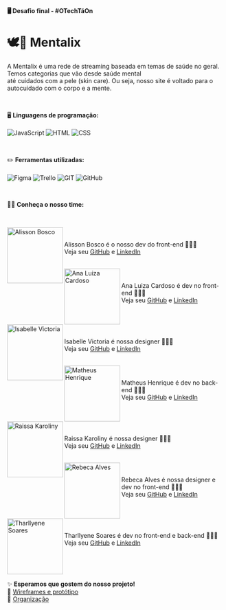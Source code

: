#### 🖥️ Desafio final - #OTechTáOn
# 🕊️🍃 Mentalix
A Mentalix é uma rede de streaming baseada em temas de saúde no geral. Temos categorias que vão desde saúde mental <br>
até cuidados com a pele (skin care). Ou seja, nosso site é voltado para o autocuidado com o corpo e a mente.

<br>

🖥️ **Linguagens de programação:**<br><br>
<img align="center" src="https://img.shields.io/badge/JavaScript-323330?style=for-the-badge&logo=javascript&logoColor=white&color=09B0E5" alt="JavaScript" title="JavaScript">
<img align="center" src="https://img.shields.io/badge/HTML-E34F26?style=for-the-badge&logo=html5&logoColor=white&color=09B0E5" alt="HTML" title="HTML">
<img align="center" src="https://img.shields.io/badge/CSS-1572B6?style=for-the-badge&logo=css3&logoColor=white&color=09B0E5" alt="CSS" title="CSS">

<br>

✏️ **Ferramentas utilizadas:**<br><br>
<img align="center" src="https://img.shields.io/badge/Figma-F24E1E?style=for-the-badge&logo=figma&logoColor=white&color=09B0E5" alt="Figma" title="Figma">
<img align="center" src="https://img.shields.io/badge/Trello-0052CC?style=for-the-badge&logo=trello&logoColor=white&color=09B0E5" alt="Trello" title="Trello">
<img align="center" src="https://img.shields.io/badge/GIT-E44C30?style=for-the-badge&logo=git&logoColor=white&color=09B0E5" alt="GIT" title="GIT">
<img align="center" src="https://img.shields.io/badge/GitHub-100000?style=for-the-badge&logo=github&logoColor=white&color=09B0E5" alt="GitHub" title="GitHub">

<br>

👋🏻 **Conheça o nosso time:**

<br>

<img align="left" src="https://user-images.githubusercontent.com/69727594/147781505-328434da-0dec-4a8c-877f-7ba10299f886.png" alt="Alisson Bosco" title="Alisson Bosco" width="130"><br>

Alisson Bosco é o nosso dev do front-end 👨🏻‍💻
<br>
Veja seu [GitHub](https://github.com/Alissonbosco) e [LinkedIn](http://linkedin.com/in/alisson-bosco)

<br>
<img align="left" src="https://user-images.githubusercontent.com/69727594/147781522-a9fa3c3f-82b5-4334-9bde-321a59feb66e.png" alt="Ana Luiza Cardoso" title="Ana Luiza Cardoso" width="130"><br>

Ana Luiza Cardoso é dev no front-end 👩🏻‍💻
<br>
Veja seu [GitHub](https://github.com/Analugrr) e [LinkedIn](https://www.linkedin.com/in/ana-lu%C3%ADza-cardoso-guerra-freitas)

<br><br>
<img align="left" src="https://user-images.githubusercontent.com/69727594/147781528-3f76817d-3e87-433f-ad6e-ede9b2b32878.png" alt="Isabelle Victoria" title="Isabelle Victoria" width="130"><br>

Isabelle Victoria é nossa designer 👩🏻‍🎨
<br>
Veja seu [GitHub](https://github.com/Isabvictoriaps) e [LinkedIn](https://www.linkedin.com/in/isabellevictoria)

<br>
<img align="left" src="https://user-images.githubusercontent.com/69727594/147782304-2bcf5fcd-7486-44e1-b71f-1fd2a142a7ae.png" alt="Matheus Henrique" title="Matheus Henrique" width="130"><br>

Matheus Henrique é dev no back-end 👨🏻‍💻
<br>
Veja seu [GitHub](https://github.com/Mathdesenv17) e [LinkedIn](http://www.linkedin.com/in/dev-matheus-henrique)

<br><br>
<img align="left" src="https://user-images.githubusercontent.com/69727594/147781539-44556dfc-3547-4135-838f-71174e288610.png" alt="Raissa Karoliny" title="Raissa Karoliny" width="130"><br>

Raissa Karoliny é nossa designer 👩🏻‍🎨
<br>
Veja seu [GitHub](http://github.com/Raissakarolliny) e [LinkedIn](https://www.linkedin.com/in/raissa-rodrigues-829800224)

<br>
<img align="left" src="https://user-images.githubusercontent.com/69727594/147781541-2ed7e92d-b418-4540-b987-33cf4a6c2948.png" alt="Rebeca Alves" title="Rebeca Alves" width="130"><br>

Rebeca Alves é nossa designer e dev no front-end 👩🏻‍🎨
<br>
Veja seu [GitHub](https://github.com/becabelin) e [LinkedIn](http://linkedin.com/in/rebecalvesousa)

<br><br>
<img align="left" src="https://user-images.githubusercontent.com/69727594/147781543-7bd4919a-14e0-4aae-a0fe-7130e9ef7d69.png" alt="Tharllyene Soares" title="Tharllyene Soares" width="130"><br>

Tharllyene Soares é dev no front-end e back-end 👩🏻‍💻
<br>
Veja seu [GitHub](https://github.com/Tharllyene) e [LinkedIn](https://www.linkedin.com/in/tharllyene-soares-73b661203)

<br><br><br>

✨ **Esperamos que gostem do nosso projeto!**<br>
🍃 [Wireframes e protótipo](https://www.figma.com/file/brqwqnaSdLg1QYLtohYKHS/Mentalix?node-id=0%3A1)<br>
📆 [Organização](https://trello.com/b/yffyWGxS/tribo-f%C3%AAnix)
